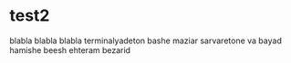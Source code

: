 # test2


blabla blabla blabla 
terminalyadeton bashe maziar sarvaretone va bayad hamishe beesh ehteram bezarid 

